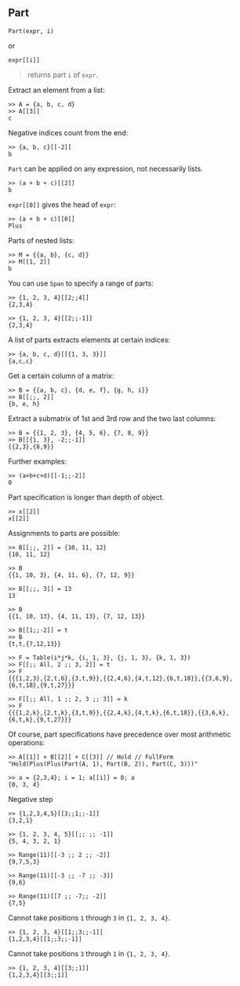 ## Part
```  
Part(expr, i)
```  
or
```  
expr[[i]]
```  
> returns part `i` of `expr`. 

Extract an element from a list:
```  
>> A = {a, b, c, d}
>> A[[3]]
c
```  

Negative indices count from the end:
```  
>> {a, b, c}[[-2]]
b
```   

`Part` can be applied on any expression, not necessarily lists.
```  
>> (a + b + c)[[2]]
b
```  

`expr[[0]]` gives the head of `expr`:
```  
>> (a + b + c)[[0]]
Plus
```  

Parts of nested lists:
```  
>> M = {{a, b}, {c, d}}
>> M[[1, 2]]
b
```  

You can use `Span` to specify a range of parts:
```  
>> {1, 2, 3, 4}[[2;;4]]
{2,3,4}
 
>> {1, 2, 3, 4}[[2;;-1]]
{2,3,4}
```  

A list of parts extracts elements at certain indices:
```  
>> {a, b, c, d}[[{1, 3, 3}]]
{a,c,c}
```  
 
Get a certain column of a matrix:
```  
>> B = {{a, b, c}, {d, e, f}, {g, h, i}}
>> B[[;;, 2]]
{b, e, h}
```  

Extract a submatrix of 1st and 3rd row and the two last columns:
```  
>> B = {{1, 2, 3}, {4, 5, 6}, {7, 8, 9}}
>> B[[{1, 3}, -2;;-1]]
{{2,3},{8,9}}
```  

Further examples:
```  
>> (a+b+c+d)[[-1;;-2]]
0
```

Part specification is longer than depth of object.
```
>> x[[2]] 
x[[2]]
```  

Assignments to parts are possible:
```  
>> B[[;;, 2]] = {10, 11, 12}
{10, 11, 12}
 
>> B
{{1, 10, 3}, {4, 11, 6}, {7, 12, 9}}
 
>> B[[;;, 3]] = 13
13
 
>> B
{{1, 10, 13}, {4, 11, 13}, {7, 12, 13}}
 
>> B[[1;;-2]] = t
>> B
{t,t,{7,12,13}}
 
>> F = Table(i*j*k, {i, 1, 3}, {j, 1, 3}, {k, 1, 3})
>> F[[;; All, 2 ;; 3, 2]] = t
>> F
{{{1,2,3},{2,t,6},{3,t,9}},{{2,4,6},{4,t,12},{6,t,18}},{{3,6,9},{6,t,18},{9,t,27}}} 
 
>> F[[;; All, 1 ;; 2, 3 ;; 3]] = k
>> F
{{{1,2,k},{2,t,k},{3,t,9}},{{2,4,k},{4,t,k},{6,t,18}},{{3,6,k},{6,t,k},{9,t,27}}}
```  

Of course, part specifications have precedence over most arithmetic operations:
```  
>> A[[1]] + B[[2]] + C[[3]] // Hold // FullForm
"Hold(Plus(Plus(Part(A, 1), Part(B, 2)), Part(C, 3)))"
 
>> a = {2,3,4}; i = 1; a[[i]] = 0; a
{0, 3, 4}
```   

Negative step
```  
>> {1,2,3,4,5}[[3;;1;;-1]]
{3,2,1}
 
>> {1, 2, 3, 4, 5}[[;; ;; -1]]       
{5, 4, 3, 2, 1}
 
>> Range(11)[[-3 ;; 2 ;; -2]]
{9,7,5,3}
 
>> Range(11)[[-3 ;; -7 ;; -3]]
{9,6}
 
>> Range(11)[[7 ;; -7;; -2]]
{7,5}
```  

Cannot take positions `1` through `3` in `{1, 2, 3, 4}`.
```
>> {1, 2, 3, 4}[[1;;3;;-1]]
{1,2,3,4}[[1;;3;;-1]]
```

Cannot take positions `3` through `1` in `{1, 2, 3, 4}`.
```
>> {1, 2, 3, 4}[[3;;1]]
{1,2,3,4}[[3;;1]]
```